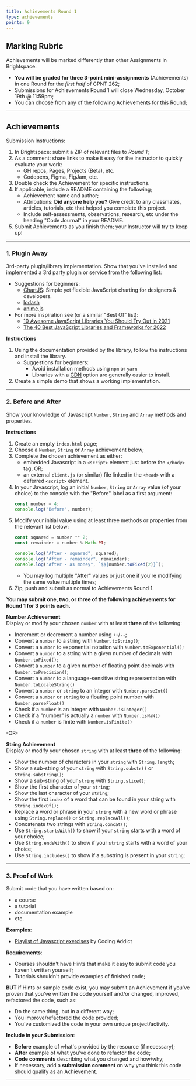 ```yaml
---
title: Achievements Round 1
type: achievements
points: 9
---
```


## Marking Rubric
Achievements will be marked differently than other Assignments in Brightspace:
- **You will be graded for three 3-point mini-assignments** (Achievements) in one Round for the _first half_ of CPNT 262;
- Submissions for Achievements Round 1 will close Wednesday, October 19th @ 11:59pm;
- You can choose from any of the following Achievements for this Round;

---

## Achievements
Submission Instructions:
1. In Brightspace: submit a ZIP of relevant files to _Round 1_; 
2. As a comment: share links to make it easy for the instructor to quickly evaluate your work:
    - GH repos, Pages, Projects (Beta), etc.
    - Codepens, Figma, FigJam, etc.
3. Double check the Achievement for specific instructions.
4. If applicable, include a README containing the following;
    - Achievement name and author;
    - Attributions: **Did anyone help you?** Give credit to any classmates, articles, tutorials, etc that helped you complete this project.
    - Include self-assessments, observations, research, etc under the heading "Code Journal" in your README. 
4. Submit Achievements as you finish them; your Instructor will try to keep up!

---

### 1. Plugin Away
3rd-party plugin/library implementation. Show that you've installed and implemented a 3rd party plugin or service from the following list:
- Suggestions for beginners:
    - [ChartJS](https://www.chartjs.org/): Simple yet flexible JavaScript charting for designers & developers.
    - [lodash](https://lodash.com/)
    - [anime.js](https://animejs.com/)
- For more inspiration see (or a similar "Best Of" list):
    - [10 Awesome JavaScript Libraries You Should Try Out in 2021](https://www.freecodecamp.org/news/10-javascript-libraries-you-should-try/)
    - [The 40 Best JavaScript Libraries and Frameworks for 2022](https://kinsta.com/blog/javascript-libraries/)

**Instructions**
1. Using the documentation provided by the library, follow the instructions and install the library.
    - Suggestions for beginners:
        - Avoid installation methods using `npm` or `yarn`
        - Libraries with a [CDN](https://www.cloudflare.com/en-ca/learning/cdn/what-is-a-cdn/) option are generally easier to install. 
2. Create a simple demo that shows a working implementation.

---

### 2. Before and After
Show your knowledge of Javascript `Number`, `String` and `Array` methods and properties.

**Instructions**
1. Create an empty `index.html` page;
2. Choose a `Number`, `String` or `Array` achievement below; 
2. Complete the chosen achievement as either:
    - embedded Javascript in a `<script>` element just before the `</body>` tag, OR;
    - an external `client.js` (or similar) file linked in the `<head>` with a deferred `<script>` element.
3. In your Javascript, log an initial `Number`, `String` or `Array` value (of your choice) to the console with the "Before" label as a first argument:
    ```js
    const number = 4;
    console.log("Before", number);
    ```
4. Modify your initial value using at least three methods or properties from the relevant list below:
    ```js
    const squared = number ** 2;
    const remainder = number % Math.PI;

    console.log("After - squared", squared);
    console.log("After - remainder", remainder);
    console.log("After - as money", `$${number.toFixed(2)}`);

    ```
    - You may log multiple "After" values or just one if you're modifying the same value multiple times;
5. Zip, push and submit as normal to Achievements Round 1.

**You may submit one, two, or three of the following achievements for Round 1 for 3 points each.**

**Number Achievement**<br>
Display or modify your chosen `number` with at least **three** of the following:
- Increment or decrement a number using `++`/`--`;
- Convert a `number` to a string with `Number.toString()`;
- Convert a `number` to exponential notation with `Number.toExponential()`;
- Convert a `number` to a string with a given number of decimals with `Number.toFixed()`;
- Convert a `number` to a given number of floating point decimals with `Number.toPrecision()`;
- Convert a `number` to a language-sensitive string representation with `Number.toLocaleString()`
- Convert a `number` or `string` to an integer with `Number.parseInt()`
- Convert a `number` or `string` to a floating point number with `Number.parseFloat()`
- Check if a `number` is an integer with `Number.isInteger()`
- Check if a "number" is actually a `number` with `Number.isNaN()`
- Check if a `number` is finite with `Number.isFinite()`

-OR-

**String Achievement**<br>
Display or modify your chosen `string` with at least **three** of the following:
- Show the number of characters in your `string` with `String.length`;
- Show a sub-string of your `string` with `String.substr()` or `String.substring()`;
- Show a sub-string of your `string` with `String.slice()`;
- Show the first character of your `string`;
- Show the last character of your `string`;
- Show the first `index` of a word that can be found in your string with `String.indexOf()`;
- Replace a word or phrase in your `string` with a new word or phrase using `String.replace()` or `String.replaceAll()`;
- Concatenate two strings with `String.concat()`;
- Use `String.startsWith()` to show if your `string` starts with a word of your choice;
- Use `String.endsWith()` to show if your `string` starts with a word of your choice;
- Use `String.includes()` to show if a substring is present in your `string`;

---

### 3. Proof of Work
Submit code that you have written based on:
- a course
- a tutorial
- documentation example
- etc.

**Examples**:
- [Playlist of Javascript exercises](https://www.youtube.com/playlist?list=PLnHJACx3NwAdQElswAscNtHAZLAQYgpDA) by Coding Addict

**Requirements**:
- Courses shouldn't have Hints that make it easy to submit code you haven't written yourself;
- Tutorials shouldn't provide examples of finished code;

**BUT** if Hints or sample code exist, you may submit an Achievement if you've proven that you've written the code yourself and/or changed, improved, refactored the code, such as:
- Do the same thing, but in a different way;
- You improve/refactored the code provided;
- You've customized the code in your own unique project/activity.

**Include in your Submission**:
- **Before** example of what's provided by the resource (if necessary);
- **After** example of what you've done to refactor the code;
- **Code comments** describing what you changed and how/why;
- If necessary, add a **submission comment** on why you think this code should qualify as an Achievement.

---

